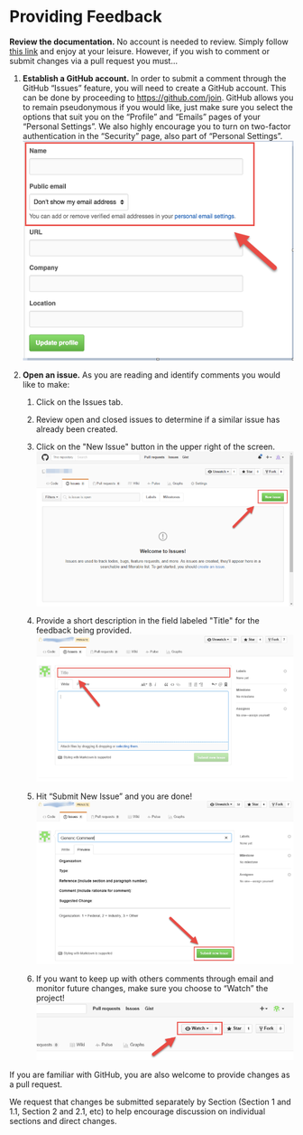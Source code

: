 # Providing Feedback

**Review the documentation.** No account is needed to review. Simply follow [this link](https://github.com/uspki/policies) and enjoy at your leisure. However, if you wish to comment or submit changes via a pull request you must…

1. **Establish a GitHub account.** In order to submit a comment through the GitHub “Issues” feature, you will need to create a GitHub account. This can be done by proceeding to https://github.com/join. GitHub allows you to remain pseudonymous if you would like, just make sure you select the options that suit you on the “Profile” and “Emails” pages of your “Personal Settings”.  We also highly encourage you to turn on two-factor authentication in the “Security” page, also part of “Personal Settings”.  
  ![How to create account](assets/img/create_github_account.png)

2. **Open an issue.** As you are reading and identify comments you would like to make:

    1. Click on the Issues tab.

    2. Review open and closed issues to determine if a similar issue has already been created.

    3. Click on the "New Issue" button in the upper right of the screen.  
    ![Create issue](assets/img/create_new_issue.png)

    4. Provide a short description in the field labeled "Title" for the feedback being provided.  
    ![Issue title](assets/img/issue_title.png)

    5. Hit “Submit New Issue” and you are done!  
    ![Submit issue](assets/img/submit_new_issue.png)

    6. If you want to keep up with others comments through email and monitor future changes, make sure you choose to “Watch” the project!  
    ![Watch project](assets/img/watch_project.png)

If you are familiar with GitHub, you are also welcome to provide changes as a pull request.  

We request that changes be submitted separately by Section (Section 1 and 1.1, Section 2 and 2.1, etc) to help encourage discussion on individual sections and direct changes. 
